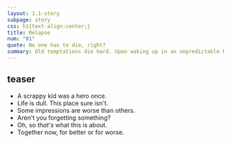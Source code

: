 ```yaml
---
layout: 1.1-story
subpage: story
css: h1{text-align:center;}
title: Relapse
num: "01"
quote: No one has to die, right?
summary: Old temptations die hard. Upon waking up in an unpredictable haze, would-be survivalist Joce teams up with a small girl, Kay Lin, who seems to know more than she’s letting on.
---
```

## teaser
- A scrappy kid was a hero once. <!--flashback-->
- Life is dull. This place sure isn't. <!--irl-->
- Some impressions are worse than others. <!--challenge included-->
- Aren't you forgetting something? <!--J/KL leave-->
- Oh, so *that's* what this is about. <!--rabbit, KL "stuck here" talk-->
- Together now, for better or for worse. <!--WR+JKL-->